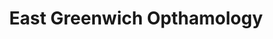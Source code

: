 ---
title: "East Greenwich Opthamology"
url: /east-greenwich/east-greenwich-opthamology/
shop: optician
---